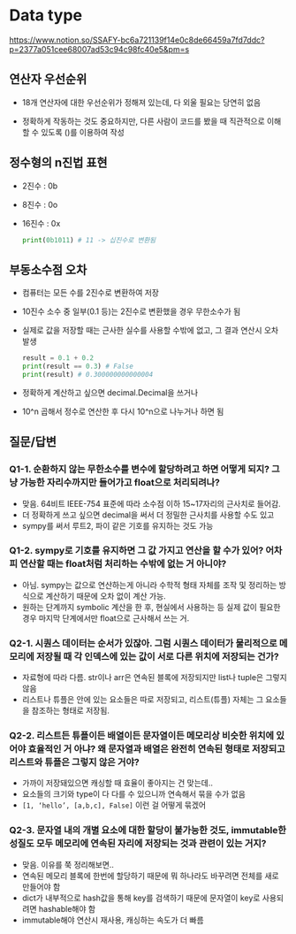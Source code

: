 # Data type

https://www.notion.so/SSAFY-bc6a721139f14e0c8de66459a7fd7ddc?p=2377a051cee68007ad53c94c98fc40e5&pm=s

## 연산자 우선순위

- 18개 연산자에 대한 우선순위가 정해져 있는데, 다 외울 필요는 당연히 없음

- 정확하게 작동하는 것도 중요하지만, 다른 사람이 코드를 봤을 때 직관적으로 이해할 수 있도록 ()를 이용하여 작성

  

## 정수형의 n진법 표현

- 2진수 : 0b

- 8진수 : 0o

- 16진수 : 0x

  ```python
  print(0b1011) # 11 -> 십진수로 변환됨
  ```



## 부동소수점 오차

- 컴퓨터는 모든 수를 2진수로 변환하여 저장

- 10진수 소수 중 일부(0.1 등)는 2진수로 변환했을 경우 무한소수가 됨

- 실제로 값을 저장할 때는 근사한 실수를 사용할 수밖에 없고, 그 결과 연산시 오차 발생

  ```python
  result = 0.1 + 0.2
  print(result == 0.3) # False
  print(result) # 0.300000000000004
  ```

- 정확하게 계산하고 싶으면 decimal.Decimal을 쓰거나
- 10^n 곱해서 정수로 연산한 후 다시 10^n으로 나누거나 하면 됨



## 질문/답변

### Q1-1. 순환하지 않는 무한소수를 변수에 할당하려고 하면 어떻게 되지? 그냥 가능한 자리수까지만 들어가고 float으로 처리되려나?

- 맞음. 64비트 IEEE-754 표준에 따라 소수점 이하 15~17자리의 근사치로 들어감.
- 더 정확하게 쓰고 싶으면 decimal을 써서 더 정밀한 근사치를 사용할 수도 있고
- sympy를 써서 루트2, 파이 같은 기호를 유지하는 것도 가능

### Q1-2. sympy로 기호를 유지하면 그 값 가지고 연산을 할 수가 있어? 어차피 연산할 때는 float처럼 처리하는 수밖에 없는 거 아니야?

- 아님. sympy는 값으로 연산하는게 아니라 수학적 형태 자체를 조작 및 정리하는 방식으로 계산하기 때문에 오차 없이 계산 가능.
- 원하는 단계까지 symbolic 계산을 한 후, 현실에서 사용하는 등 실제 값이 필요한 경우 마지막 단계에서만 float으로 근사해서 쓰는 거.

### Q2-1. 시퀀스 데이터는 순서가 있잖아. 그럼 시퀀스 데이터가 물리적으로 메모리에 저장될 때 각 인덱스에 있는 값이 서로 다른 위치에 저장되는 건가?

- 자료형에 따라 다름. str이나 arr은 연속된 블록에 저장되지만 list나 tuple은 그렇지 않음
- 리스트나 튜플은 안에 있는 요소들은 따로 저장되고, 리스트(튜플) 자체는 그 요소들을 참조하는 형태로 저장됨.

### Q2-2. 리스트든 튜플이든 배열이든 문자열이든 메모리상 비슷한 위치에 있어야 효율적인 거 아냐? 왜 문자열과 배열은 완전히 연속된 형태로 저장되고 리스트와 튜플은 그렇지 않은 거야?

- 가까이 저장돼있으면 캐싱할 때 효율이 좋아지는 건 맞는데..
- 요소들의 크기와 type이 다 다를 수 있으니까 연속해서 묶을 수가 없음
- `[1, ‘hello’, [a,b,c], False]` 이런 걸 어떻게 묶겠어

### Q2-3. 문자열 내의 개별 요소에 대한 할당이 불가능한 것도, immutable한 성질도 모두 메모리에 연속된 자리에 저장되는 것과 관련이 있는 거지?

- 맞음. 이유를 쭉 정리해보면..
- 연속된 메모리 블록에 한번에 할당하기 때문에 뭐 하나라도 바꾸려면 전체를 새로 만들어야 함
- dict가 내부적으로 hash값을 통해 key를 검색하기 때문에  문자열이 key로 사용되려면 hashable해야 함
- immutable해야 연산시 재사용, 캐싱하는 속도가 더 빠름